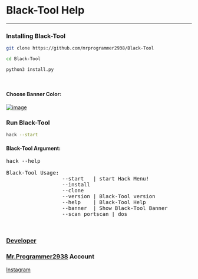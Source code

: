 # Black-Tool Help
<hr>

### Installing Black-Tool
``` sh
git clone https://github.com/mrprogrammer2938/Black-Tool

cd Black-Tool

python3 install.py
```
<br>

#### Choose Banner Color:
[![image](https://user-images.githubusercontent.com/78996423/134532075-a806f4f9-80dd-4876-b829-485074de2c65.png)](https://github.com/mrprogrammer2938/Black-Tool)
<br>

### Run Black-Tool
``` sh
hack --start
```

#### Black-Tool Argument:
<pre>
hack --help

Black-Tool Usage:
                  --start   | start Hack Menu!
                  --install   <Pkg Name>
                  --clone     <Repositories Link>
                  --version | Black-Tool version
                  --help    | Black-Tool Help
                  --banner  | Show Black-Tool Banner
                  --scan portscan | dos
</pre><br>

### [Developer](https://github.com/mrprogrammer2938/Black-Tool/tree/master/Developer)

### [Mr.Programmer2938](https://github.com/mrprogrammer2938) Account

[Instagram](https://instagram.com/mrprogrammer2938)
<br>
